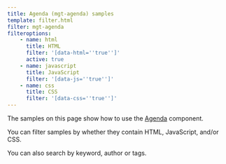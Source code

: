 ```yaml
---
title: Agenda (mgt-agenda) samples
template: filter.html
filter: mgt-agenda
filteroptions:
    - name: html
      title: HTML
      filter: '[data-html=''true'']'
      active: true
    - name: javascript
      title: JavaScript
      filter: '[data-js=''true'']'
    - name: css
      title: CSS
      filter: '[data-css=''true'']'
---
```


The samples on this page show how to use the [Agenda](https://docs.microsoft.com/graph/toolkit/components/agenda) component.

You can filter samples by whether they contain HTML, JavaScript, and/or CSS.

You can also search by keyword, author or tags.